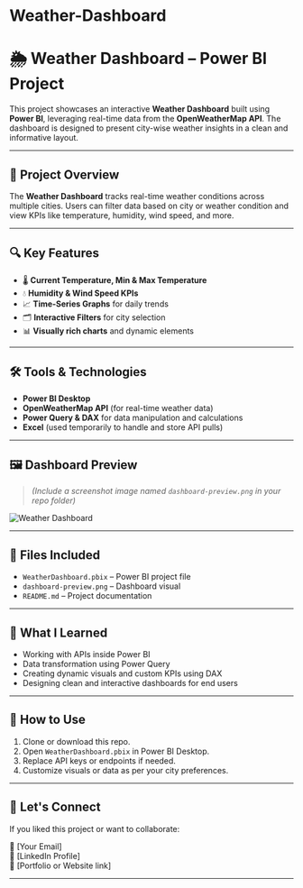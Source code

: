 # Weather-Dashboard

# 🌦️ Weather Dashboard – Power BI Project

This project showcases an interactive **Weather Dashboard** built using **Power BI**, leveraging real-time data from the **OpenWeatherMap API**. The dashboard is designed to present city-wise weather insights in a clean and informative layout.

---

## 📌 Project Overview

The **Weather Dashboard** tracks real-time weather conditions across multiple cities. Users can filter data based on city or weather condition and view KPIs like temperature, humidity, wind speed, and more.

---

## 🔍 Key Features

- 🌡️ **Current Temperature, Min & Max Temperature**
- 💧 **Humidity & Wind Speed KPIs**
- 📈 **Time-Series Graphs** for daily trends
- 🗂️ **Interactive Filters** for city selection
- 📊 **Visually rich charts** and dynamic elements

---

## 🛠️ Tools & Technologies

- **Power BI Desktop**
- **OpenWeatherMap API** (for real-time weather data)
- **Power Query & DAX** for data manipulation and calculations
- **Excel** (used temporarily to handle and store API pulls)

---

## 🖼️ Dashboard Preview

> *(Include a screenshot image named `dashboard-preview.png` in your repo folder)*

![Weather Dashboard](dashboard-preview.png)

---

## 📁 Files Included

- `WeatherDashboard.pbix` – Power BI project file  
- `dashboard-preview.png` – Dashboard visual  
- `README.md` – Project documentation

---

## 🧠 What I Learned

- Working with APIs inside Power BI
- Data transformation using Power Query
- Creating dynamic visuals and custom KPIs using DAX
- Designing clean and interactive dashboards for end users

---

## 🚀 How to Use

1. Clone or download this repo.
2. Open `WeatherDashboard.pbix` in Power BI Desktop.
3. Replace API keys or endpoints if needed.
4. Customize visuals or data as per your city preferences.

---

## 🙌 Let's Connect

If you liked this project or want to collaborate:

📧 [Your Email]  
🔗 [LinkedIn Profile]  
💼 [Portfolio or Website link]

---


